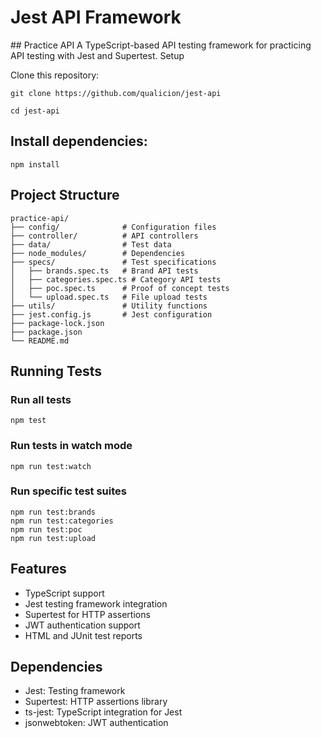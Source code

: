 # Jest API Framework

## Practice API
A TypeScript-based API testing framework for practicing API testing with Jest and Supertest.
Setup

Clone this repository:
 ```
git clone https://github.com/qualicion/jest-api
 
cd jest-api
```


## Install dependencies:
```
npm install
```

## Project Structure

```
practice-api/
├── config/              # Configuration files
├── controller/          # API controllers
├── data/                # Test data
├── node_modules/        # Dependencies
├── specs/               # Test specifications
│   ├── brands.spec.ts   # Brand API tests
│   ├── categories.spec.ts # Category API tests
│   ├── poc.spec.ts      # Proof of concept tests
│   └── upload.spec.ts   # File upload tests
├── utils/               # Utility functions
├── jest.config.js       # Jest configuration
├── package-lock.json
├── package.json
└── README.md
```


## Running Tests
### Run all tests
```
npm test
```

### Run tests in watch mode
```
npm run test:watch
```
### Run specific test suites
```
npm run test:brands
npm run test:categories
npm run test:poc
npm run test:upload
```

## Features

- TypeScript support
- Jest testing framework integration
- Supertest for HTTP assertions
- JWT authentication support
- HTML and JUnit test reports

## Dependencies

- Jest: Testing framework
- Supertest: HTTP assertions library
- ts-jest: TypeScript integration for Jest
- jsonwebtoken: JWT authentication